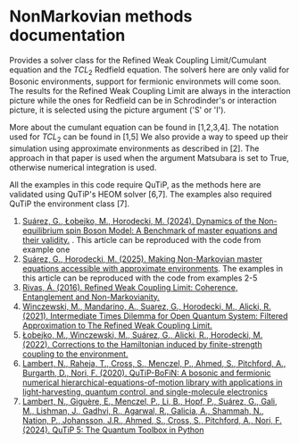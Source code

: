 # NonMarkovian methods documentation

Provides a solver class for the Refined Weak Coupling Limit/Cumulant equation 
and the $TCL_{2}$ Redfield equation. The solverś here are only valid for Bosonic environments, support for fermionic environmets will come soon. The results for the 
Refined Weak Coupling Limit are always in the interaction picture while the ones for Redfield can be in Schrodinder's or interaction picture, it is selected using the picture argument ('S' or 'I').

More about the cumulant equation can be found in [1,2,3,4]. The notation used for $TCL_{2}$ can be found in [1,5]
We also provide a way to speed up their simulation using approximate environments as described in [2]. The approach in that paper is used when the argument Matsubara is set to True, otherwise numerical integration is used. 

All the examples in this code require QuTiP, as the methods here are validated using QuTiP's HEOM solver [6,7]. The examples also required QuTiP  the environment class [7].

1. [ Suárez, G., Łobejko, M., Horodecki, M. (2024). Dynamics of the Non-equilibrium spin Boson Model: A Benchmark of master equations and their validity.](https://arxiv.org/abs/2403.04488) . This article can be reproduced with the code from example one 
2. [Suárez, G., Horodecki, M. (2025). Making Non-Markovian master equations accessible with approximate environments](https://arxiv.org/abs/2506.22346). The examples in this article can be reproduced with the code from examples 2-5
3. [Rivas, Á. (2016). Refined Weak Coupling Limit: Coherence, Entanglement and Non-Markovianity.](https://arxiv.org/abs/1611.01483)
4. [Winczewski, M., Mandarino, A., Suarez, G., Horodecki, M., Alicki, R. (2021). Intermediate Times Dilemma for Open Quantum System: Filtered Approximation to The Refined Weak Coupling Limit.](https://arxiv.org/abs/2106.05776)
5. [Łobejko, M., Winczewski, M., Suárez, G., Alicki, R., Horodecki, M. (2022). Corrections to the Hamiltonian induced by finite-strength coupling to the environment.](https://arxiv.org/abs/2204.00643)
6. [Lambert, N., Raheja, T., Cross, S., Menczel, P., Ahmed, S., Pitchford, A., Burgarth, D., Nori, F. (2020). QuTiP-BoFiN: A bosonic and fermionic numerical hierarchical-equations-of-motion library with applications in light-harvesting, quantum control, and single-molecule electronics](https://arxiv.org/abs/2010.10806)
7. [Lambert, N., Giguère, E., Menczel, P., Li, B., Hopf, P., Suárez, G., Gali, M., Lishman, J., Gadhvi, R., Agarwal, R., Galicia, A., Shammah, N., Nation, P., Johansson, J.R., Ahmed, S., Cross, S., Pitchford, A., Nori, F. (2024). QuTiP 5: The Quantum Toolbox in Python](https://arxiv.org/abs/2412.04705)